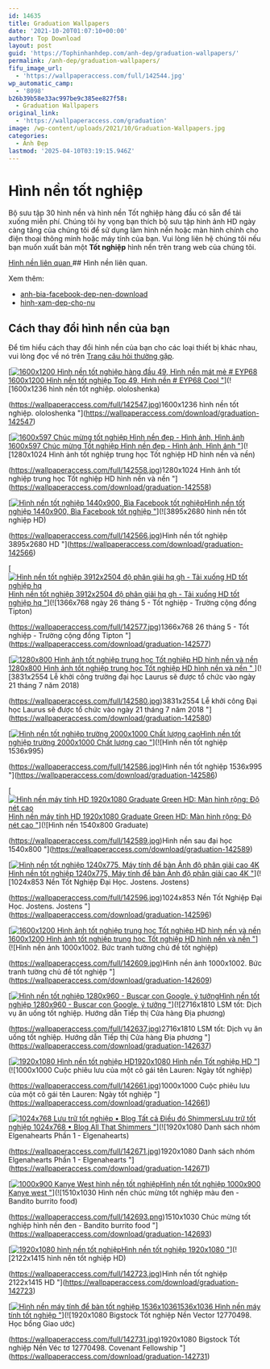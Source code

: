 ```yaml
---
id: 14635
title: Graduation Wallpapers
date: '2021-10-20T01:07:10+00:00'
author: Top Download
layout: post
guid: 'https://Tophinhanhdep.com/anh-dep/graduation-wallpapers/'
permalink: /anh-dep/graduation-wallpapers/
fifu_image_url:
  - 'https://wallpaperaccess.com/full/142544.jpg'
wp_automatic_camp:
  - '8098'
b26b39b58e33ac997be9c385ee827f58:
  - Graduation Wallpapers
original_link:
  - 'https://wallpaperaccess.com/graduation'
image: /wp-content/uploads/2021/10/Graduation-Wallpapers.jpg
categories:
  - Ảnh Đẹp
lastmod: '2025-04-10T03:19:15.946Z'
---
```

# Hình nền tốt nghiệp

Bộ sưu tập 30 hình nền và hình nền Tốt nghiệp hàng đầu có sẵn để tải xuống miễn phí. Chúng tôi hy vọng bạn thích bộ sưu tập hình ảnh HD ngày càng tăng của chúng tôi để sử dụng làm hình nền hoặc màn hình chính cho điện thoại thông minh hoặc máy tính của bạn. Vui lòng liên hệ chúng tôi nếu bạn muốn xuất bản một **Tốt nghiệp** hình nền trên trang web của chúng tôi.

[Hình nền liên quan ](#related) ## Hình nền liên quan.

   
 Xem thêm:

   
- [anh-bia-facebook-dep-nen-download](https://tophinhanhdep.com/anh-bia/anh-bia-facebook-dep-nen-download/)
- [hinh-xam-dep-cho-nu](https://tophinhanhdep.com/hinh-xam-dep/hinh-xam-dep-cho-nu/)

## Cách thay đổi hình nền của bạn

Để tìm hiểu cách thay đổi hình nền của bạn cho các loại thiết bị khác nhau, vui lòng đọc về nó trên [Trang câu hỏi thường gặp](https://tophinhanhdep.com/faq/).

  
[[![1600x1200 Hình nền tốt nghiệp hàng đầu 49, Hình nền mát mẻ # EYP68](https://wallpaperaccess.com/full/142544.jpg)1600x1200 Hình nền tốt nghiệp Top 49, Hình nền # EYP68 Cool "](https://wallpaperaccess.com/download/graduation-142544)](![1600x1236 hình nền tốt nghiệp.  ololoshenka)

(https://wallpaperaccess.com/full/142547.jpg)1600x1236 hình nền tốt nghiệp. ololoshenka "](https://wallpaperaccess.com/download/graduation-142547)

[[![1600x597 Chúc mừng tốt nghiệp Hình nền đẹp - Hình ảnh, Hình ảnh](https://wallpaperaccess.com/full/142552.jpg)1600x597 Chúc mừng Tốt nghiệp Hình nền đẹp - Hình ảnh, Hình ảnh "](https://wallpaperaccess.com/download/graduation-142552)](![1280x1024 Hình ảnh tốt nghiệp trung học Tốt nghiệp HD hình nền và nền)

(https://wallpaperaccess.com/full/142558.jpg)1280x1024 Hình ảnh tốt nghiệp trung học Tốt nghiệp HD hình nền và nền "](https://wallpaperaccess.com/download/graduation-142558)

[[![Hình nền tốt nghiệp 1440x900, Bìa Facebook tốt nghiệp](https://wallpaperaccess.com/full/142565.jpg)Hình nền tốt nghiệp 1440x900, Bìa Facebook tốt nghiệp "](https://wallpaperaccess.com/download/graduation-142565)](![3895x2680 hình nền tốt nghiệp HD)

(https://wallpaperaccess.com/full/142566.jpg)Hình nền tốt nghiệp 3895x2680 HD "](https://wallpaperaccess.com/download/graduation-142566)

[[![Hình nền tốt nghiệp 3912x2504 độ phân giải hq gh - Tải xuống HD tốt nghiệp hq](https://wallpaperaccess.com/full/142573.jpg)Hình nền tốt nghiệp 3912x2504 độ phân giải hq gh - Tải xuống HD tốt nghiệp hq "](https://wallpaperaccess.com/download/graduation-142573)](![1366x768 ngày 26 tháng 5 - Tốt nghiệp - Trường cộng đồng Tipton)

(https://wallpaperaccess.com/full/142577.jpg)1366x768 26 tháng 5 - Tốt nghiệp - Trường cộng đồng Tipton "](https://wallpaperaccess.com/download/graduation-142577)

[[![1280x800 Hình ảnh tốt nghiệp trung học Tốt nghiệp HD hình nền và nền](https://wallpaperaccess.com/full/142578.jpg)1280x800 Hình ảnh tốt nghiệp trung học Tốt nghiệp HD hình nền và nền " ](https://wallpaperaccess.com/download/graduation-142578)](![3831x2554 Lễ khởi công trường đại học Laurus sẽ được tổ chức vào ngày 21 tháng 7 năm 2018)

(https://wallpaperaccess.com/full/142580.jpg)3831x2554 Lễ khởi công Đại học Laurus sẽ được tổ chức vào ngày 21 tháng 7 năm 2018 "](https://wallpaperaccess.com/download/graduation-142580)

[[![Hình nền tốt nghiệp trường 2000x1000 Chất lượng cao](https://wallpaperaccess.com/full/142585.jpg)Hình nền tốt nghiệp trường 2000x1000 Chất lượng cao "](https://wallpaperaccess.com/download/graduation-142585)](![Hình nền tốt nghiệp 1536x995)

(https://wallpaperaccess.com/full/142586.jpg)Hình nền tốt nghiệp 1536x995 "](https://wallpaperaccess.com/download/graduation-142586)

[[![Hình nền máy tính HD 1920x1080 Graduate Green HD: Màn hình rộng: Độ nét cao](https://wallpaperaccess.com/full/142588.jpg)Hình nền máy tính HD 1920x1080 Graduate Green HD: Màn hình rộng: Độ nét cao "](https://wallpaperaccess.com/download/graduation-142588)](![Hình nền 1540x800 Graduate)

(https://wallpaperaccess.com/full/142589.jpg)Hình nền sau đại học 1540x800 "](https://wallpaperaccess.com/download/graduation-142589)

[[![Hình nền tốt nghiệp 1240x775, Máy tính để bàn Ảnh độ phân giải cao 4K](https://wallpaperaccess.com/full/142594.jpg) Hình nền tốt nghiệp 1240x775, Máy tính để bàn Ảnh độ phân giải cao 4K "](https://wallpaperaccess.com/download/graduation-142594)](![1024x853 Nền Tốt Nghiệp Đại Học.  Jostens.  Jostens)

(https://wallpaperaccess.com/full/142596.jpg)1024x853 Nền Tốt Nghiệp Đại Học. Jostens. Jostens "](https://wallpaperaccess.com/download/graduation-142596)

[[![1600x1200 Hình ảnh tốt nghiệp trung học Tốt nghiệp HD hình nền và nền](https://wallpaperaccess.com/full/142605.jpg)1600x1200 Hình ảnh tốt nghiệp trung học Tốt nghiệp HD hình nền và nền "](https://wallpaperaccess.com/download/graduation-142605)](![Hình nền ảnh 1000x1002.  Bức tranh tường chủ đề tốt nghiệp)

(https://wallpaperaccess.com/full/142609.jpg)Hình nền ảnh 1000x1002. Bức tranh tường chủ đề tốt nghiệp "](https://wallpaperaccess.com/download/graduation-142609)

[[![Hình nền tốt nghiệp 1280x960 - Buscar con Google.  ý tưởng](https://wallpaperaccess.com/full/142614.jpg)Hình nền tốt nghiệp 1280x960 - Buscar con Google. ý tưởng "](https://wallpaperaccess.com/download/graduation-142614)](![2716x1810 LSM tốt: Dịch vụ ăn uống tốt nghiệp.  Hướng dẫn Tiếp thị Cửa hàng Địa phương)

(https://wallpaperaccess.com/full/142637.jpg)2716x1810 LSM tốt: Dịch vụ ăn uống tốt nghiệp. Hướng dẫn Tiếp thị Cửa hàng Địa phương "](https://wallpaperaccess.com/download/graduation-142637)

[[![1920x1080 Hình nền tốt nghiệp HD](https://wallpaperaccess.com/full/142642.jpg)1920x1080 Hình nền Tốt nghiệp HD "](https://wallpaperaccess.com/download/graduation-142642)](![1000x1000 Cuộc phiêu lưu của một cô gái tên Lauren: Ngày tốt nghiệp)

(https://wallpaperaccess.com/full/142661.jpg)1000x1000 Cuộc phiêu lưu của một cô gái tên Lauren: Ngày tốt nghiệp "](https://wallpaperaccess.com/download/graduation-142661)

[[![1024x768 Lưu trữ tốt nghiệp • Blog Tất cả Điều đó Shimmers](https://wallpaperaccess.com/full/142666.jpg)Lưu trữ tốt nghiệp 1024x768 • Blog All That Shimmers "](https://wallpaperaccess.com/download/graduation-142666)](![1920x1080 Danh sách nhóm Elgenahearts Phần 1 - Elgenahearts)

(https://wallpaperaccess.com/full/142671.jpg)1920x1080 Danh sách nhóm Elgenahearts Phần 1 - Elgenahearts "](https://wallpaperaccess.com/download/graduation-142671)

[[![1000x900 Kanye West hình nền tốt nghiệp](https://wallpaperaccess.com/full/142686.jpg)Hình nền tốt nghiệp 1000x900 Kanye west "](https://wallpaperaccess.com/download/graduation-142686)](![1510x1030 Hình nền chúc mừng tốt nghiệp màu đen - Bandito burrito food)

(https://wallpaperaccess.com/full/142693.png)1510x1030 Chúc mừng tốt nghiệp hình nền đen - Bandito burrito food "](https://wallpaperaccess.com/download/graduation-142693)

[[![1920x1080 hình nền tốt nghiệp](https://wallpaperaccess.com/full/142717.jpg)Hình nền tốt nghiệp 1920x1080 "](https://wallpaperaccess.com/download/graduation-142717)](![2122x1415 hình nền tốt nghiệp HD)

(https://wallpaperaccess.com/full/142723.jpg)Hình nền tốt nghiệp 2122x1415 HD "](https://wallpaperaccess.com/download/graduation-142723)

[[![Hình nền máy tính để bàn tốt nghiệp 1536x1036](https://wallpaperaccess.com/full/142724.jpg)1536x1036 Hình nền máy tính tốt nghiệp "](https://wallpaperaccess.com/download/graduation-142724)](![1920x1080 Bigstock Tốt nghiệp Nền Vector 12770498. Học bổng Giao ước)

(https://wallpaperaccess.com/full/142731.jpg)1920x1080 Bigstock Tốt nghiệp Nền Véc tơ 12770498. Covenant Fellowship "](https://wallpaperaccess.com/download/graduation-142731)
